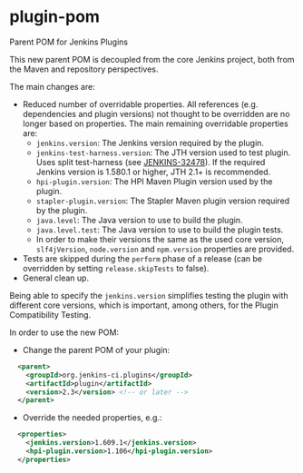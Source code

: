 # plugin-pom
Parent POM for Jenkins Plugins

This new parent POM is decoupled from the core Jenkins project, both from the Maven and repository perspectives.

The main changes are:
* Reduced number of overridable properties. All references (e.g. dependencies and plugin versions) not
thought to be overridden are no longer based on properties. The main remaining overridable properties are:
  * `jenkins.version`: The Jenkins version required by the plugin.
  * `jenkins-test-harness.version`: The JTH version used to test plugin.
  Uses split test-harness (see [JENKINS-32478](https://issues.jenkins-ci.org/browse/JENKINS-32478)).
  If the required Jenkins version is 1.580.1 or higher, JTH 2.1+ is recommended.
  * `hpi-plugin.version`: The HPI Maven Plugin version used by the plugin.
  * `stapler-plugin.version`: The Stapler Maven plugin version required by the plugin.
  * `java.level`: The Java version to use to build the plugin.
  * `java.level.test`: The Java version to use to build the plugin tests.
  * In order to make their versions the same as the used core version, `slf4jVersion`, `node.version` and `npm.version`
  properties are provided.
* Tests are skipped during the `perform` phase of a release (can be overridden by setting `release.skipTests` to false).
* General clean up.

Being able to specify the `jenkins.version` simplifies testing the plugin with different core versions, which is
important, among others, for the Plugin Compatibility Testing.

In order to use the new POM:
* Change the parent POM of your plugin:
```xml
  <parent>
    <groupId>org.jenkins-ci.plugins</groupId>
    <artifactId>plugin</artifactId>
    <version>2.3</version> <!-- or later -->
  </parent>
```
* Override the needed properties, e.g.:
```xml
  <properties>
    <jenkins.version>1.609.1</jenkins.version>
    <hpi-plugin.version>1.106</hpi-plugin.version>
  </properties>
```
